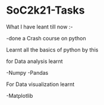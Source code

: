 # SoC2k21-Tasks
What I have leant till now :-

-done a Crash course on python

 Learnt all the basics of python by this

for Data analysis learnt 

-Numpy
-Pandas

For Data visualization learnt

-Matplotlib
